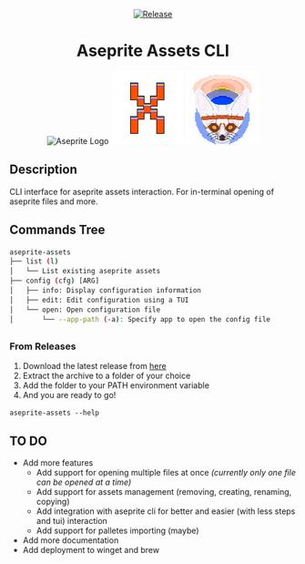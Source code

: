 
<div align="center">

[![Release](https://github.com/Spinozanilast/aseprite-assets-cli/actions/workflows/release.yml/badge.svg)](https://github.com/Spinozanilast/aseprite-assets-cli/actions/workflows/release.yml)
# Aseprite Assets CLI
<p>

![Aseprite Logo](https://github.com/aseprite/aseprite/blob/main/data/icons/ase128.png?raw=true) ![X](https://github.com/Spinozanilast/spinozanilast/blob/master/assets/X.png?raw=true") ![X](https://github.com/Spinozanilast/spinozanilast/blob/master/assets/spinozanilast.gif?raw=true")

</span>
</div>

## Description
CLI interface for aseprite assets interaction. For in-terminal opening of aseprite files and more.

## Commands Tree

``` bash
aseprite-assets
├── list (l)
│   └── List existing aseprite assets
├── config (cfg) [ARG]
│   ├── info: Display configuration information
│   ├── edit: Edit configuration using a TUI
│   └── open: Open configuration file
│       └── --app-path (-a): Specify app to open the config file
```


## 

### From Releases 
1. Download the latest release from [here](https://github.com/Spinozanilast/aseprite-assets-cli/releases/latest)
2. Extract the archive to a folder of your choice
3. Add the folder to your PATH environment variable
4. And you are ready to go!
   
```pwsh
aseprite-assets --help
```

## TO DO
- Add more features
  - Add support for opening multiple files at once *(currently only one file can be opened at a time)*
  - Add support for assets management (removing, creating, renaming, copying)
  - Add integration with aseprite cli for better and easier (with less steps and tui) interaction
  - Add support for palletes importing (maybe)
- Add more documentation
- Add deployment to winget and brew


